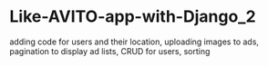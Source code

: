 # Like-AVITO-app-with-Django_2
adding code for users and their location, uploading images to ads, pagination to display ad lists, CRUD for users, sorting
